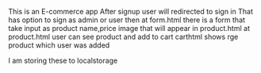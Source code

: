 This is an E-commerce app
After signup user will redirected to sign in That has option to sign as admin or user
then at form.html there is a form that take input as product name,price image that will appear in product.html 
at product.html user  can see product and add to cart 
carthtml shows rge product which user was added

I am storing these to localstorage

